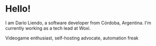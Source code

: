 # Hello!

I am Darío Liendo, a software developer from Córdoba, Argentina. I'm currently working as a tech lead at Woxi.

Videogame enthusiast, self-hosting advocate, automation freak


